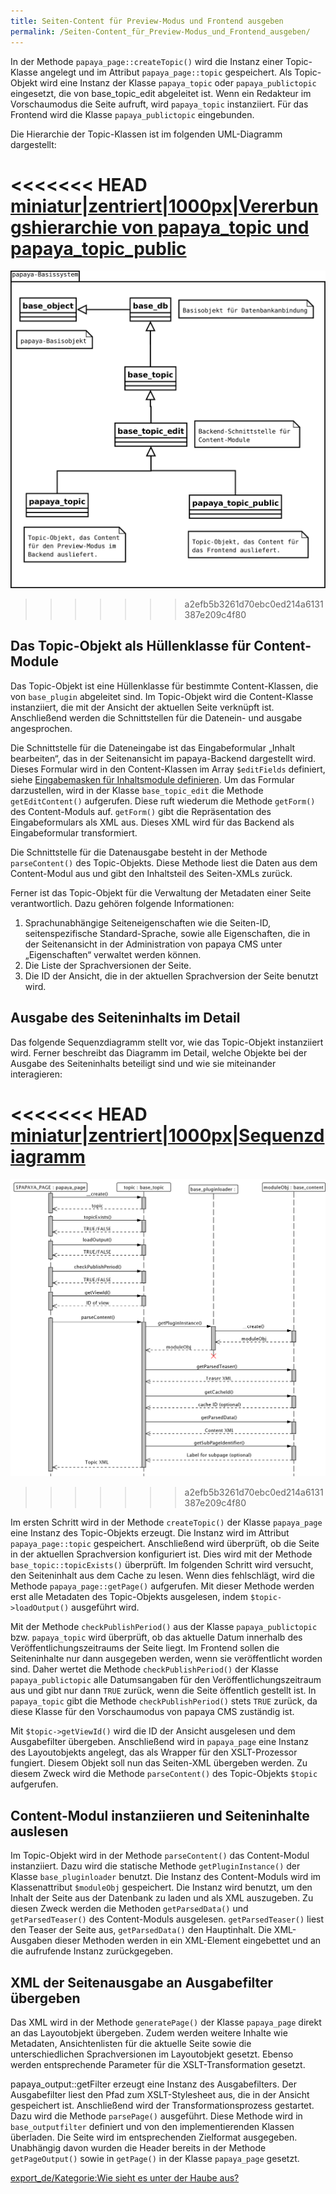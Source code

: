 ```yaml
---
title: Seiten-Content für Preview-Modus und Frontend ausgeben
permalink: /Seiten-Content_für_Preview-Modus_und_Frontend_ausgeben/
---
```


In der Methode `papaya_page::createTopic()` wird die Instanz einer Topic-Klasse angelegt und im Attribut `papaya_page::topic` gespeichert. Als Topic-Objekt wird eine Instanz der Klasse `papaya_topic` oder `papaya_publictopic` eingesetzt, die von base_topic_edit abgeleitet ist. Wenn ein Redakteur im Vorschaumodus die Seite aufruft, wird `papaya_topic` instanziiert. Für das Frontend wird die Klasse `papaya_publictopic` eingebunden.

Die Hierarchie der Topic-Klassen ist im folgenden UML-Diagramm dargestellt:

<<<<<<< HEAD
[miniatur|zentriert|1000px|Vererbungshierarchie von papaya_topic und papaya_topic_public](/images/File:KlassenBeimAufrufUMLDiagramm.png )
=======
![File:KlassenBeimAufrufUMLDiagramm.png](images/KlassenBeimAufrufUMLDiagramm.png)
>>>>>>> a2efb5b3261d70ebc0ed214a6131387e209c4f80

Das Topic-Objekt als Hüllenklasse für Content-Module
----------------------------------------------------

Das Topic-Objekt ist eine Hüllenklasse für bestimmte Content-Klassen, die von `base_plugin` abgeleitet sind. Im Topic-Objekt wird die Content-Klasse instanziiert, die mit der Ansicht der aktuellen Seite verknüpft ist. Anschließend werden die Schnittstellen für die Datenein- und ausgabe angesprochen.

Die Schnittstelle für die Dateneingabe ist das Eingabeformular „Inhalt bearbeiten“, das in der Seitenansicht im papaya-Backend dargestellt wird. Dieses Formular wird in den Content-Klassen im Array `$editFields` definiert, siehe [Eingabemasken für Inhaltsmodule definieren](/Eingabemasken_für_Inhaltsmodule_definieren ). Um das Formular darzustellen, wird in der Klasse `base_topic_edit` die Methode `getEditContent()` aufgerufen. Diese ruft wiederum die Methode `getForm()` des Content-Moduls auf. `getForm()` gibt die Repräsentation des Eingabeformulars als XML aus. Dieses XML wird für das Backend als Eingabeformular transformiert.

Die Schnittstelle für die Datenausgabe besteht in der Methode `parseContent()` des Topic-Objekts. Diese Methode liest die Daten aus dem Content-Modul aus und gibt den Inhaltsteil des Seiten-XMLs zurück.

Ferner ist das Topic-Objekt für die Verwaltung der Metadaten einer Seite verantwortlich. Dazu gehören folgende Informationen:

1.  Sprachunabhängige Seiteneigenschaften wie die Seiten-ID, seitenspezifische Standard-Sprache, sowie alle Eigenschaften, die in der Seitenansicht in der Administration von papaya CMS unter „Eigenschaften“ verwaltet werden können.
2.  Die Liste der Sprachversionen der Seite.
3.  Die ID der Ansicht, die in der aktuellen Sprachversion der Seite benutzt wird.

Ausgabe des Seiteninhalts im Detail
-----------------------------------

Das folgende Sequenzdiagramm stellt vor, wie das Topic-Objekt instanziiert wird. Ferner beschreibt das Diagramm im Detail, welche Objekte bei der Ausgabe des Seiteninhalts beteiligt sind und wie sie miteinander interagieren:

<<<<<<< HEAD
[miniatur|zentriert|1000px|Sequenzdiagramm](/images/File:UMLDiagramPapayaTopic.png )
=======
![File:UMLDiagramPapayaTopic.png](/images/UMLDiagramPapayaTopic.png)
>>>>>>> a2efb5b3261d70ebc0ed214a6131387e209c4f80

Im ersten Schritt wird in der Methode `createTopic()` der Klasse `papaya_page` eine Instanz des Topic-Objekts erzeugt. Die Instanz wird im Attribut `papaya_page::topic` gespeichert. Anschließend wird überprüft, ob die Seite in der aktuellen Sprachversion konfiguriert ist. Dies wird mit der Methode `base_topic::topicExists()` überprüft. Im folgenden Schritt wird versucht, den Seiteninhalt aus dem Cache zu lesen. Wenn dies fehlschlägt, wird die Methode `papaya_page::getPage()` aufgerufen. Mit dieser Methode werden erst alle Metadaten des Topic-Objekts ausgelesen, indem `$topic->loadOutput()` ausgeführt wird.

Mit der Methode `checkPublishPeriod()` aus der Klasse `papaya_publictopic` bzw. `papaya_topic` wird überprüft, ob das aktuelle Datum innerhalb des Veröffentlichungszeitraums der Seite liegt. Im Frontend sollen die Seiteninhalte nur dann ausgegeben werden, wenn sie veröffentlicht worden sind. Daher wertet die Methode `checkPublishPeriod()` der Klasse `papaya_publictopic` alle Datumsangaben für den Veröffentlichungszeitraum aus und gibt nur dann `TRUE` zurück, wenn die Seite öffentlich gestellt ist. In `papaya_topic` gibt die Methode `checkPublishPeriod()` stets `TRUE` zurück, da diese Klasse für den Vorschaumodus von papaya CMS zuständig ist.

Mit `$topic->getViewId()` wird die ID der Ansicht ausgelesen und dem Ausgabefilter übergeben. Anschließend wird in `papaya_page` eine Instanz des Layoutobjekts angelegt, das als Wrapper für den XSLT-Prozessor fungiert. Diesem Objekt soll nun das Seiten-XML übergeben werden. Zu diesem Zweck wird die Methode `parseContent()` des Topic-Objekts `$topic` aufgerufen.

Content-Modul instanziieren und Seiteninhalte auslesen
------------------------------------------------------

Im Topic-Objekt wird in der Methode `parseContent()` das Content-Modul instanziiert. Dazu wird die statische Methode `getPluginInstance()` der Klasse `base_pluginloader` benutzt. Die Instanz des Content-Moduls wird im Klassenattribut `$moduleObj` gespeichert. Die Instanz wird benutzt, um den Inhalt der Seite aus der Datenbank zu laden und als XML auszugeben. Zu diesen Zweck werden die Methoden `getParsedData()` und `getParsedTeaser()` des Content-Moduls ausgelesen. `getParsedTeaser()` liest den Teaser der Seite aus, `getParsedData()` den Hauptinhalt. Die XML-Ausgaben dieser Methoden werden in ein XML-Element eingebettet und an die aufrufende Instanz zurückgegeben.

XML der Seitenausgabe an Ausgabefilter übergeben
------------------------------------------------

Das XML wird in der Methode `generatePage()` der Klasse `papaya_page` direkt an das Layoutobjekt übergeben. Zudem werden weitere Inhalte wie Metadaten, Ansichtenlisten für die aktuelle Seite sowie die unterschiedlichen Sprachversionen im Layoutobjekt gesetzt. Ebenso werden entsprechende Parameter für die XSLT-Transformation gesetzt.

papaya_output::getFilter erzeugt eine Instanz des Ausgabefilters. Der Ausgabefilter liest den Pfad zum XSLT-Stylesheet aus, die in der Ansicht gespeichert ist. Anschließend wird der Transformationsprozess gestartet. Dazu wird die Methode `parsePage()` ausgeführt. Diese Methode wird in `base_outputfilter` definiert und von den implementierenden Klassen überladen. Die Seite wird im entsprechenden Zielformat ausgegeben. Unabhängig davon wurden die Header bereits in der Methode `getPageOutput()` sowie in `getPage()` in der Klasse `papaya_page` gesetzt.

[export_de/Kategorie:Wie sieht es unter der Haube aus?](export_de/Kategorie:Wie_sieht_es_unter_der_Haube_aus? )
